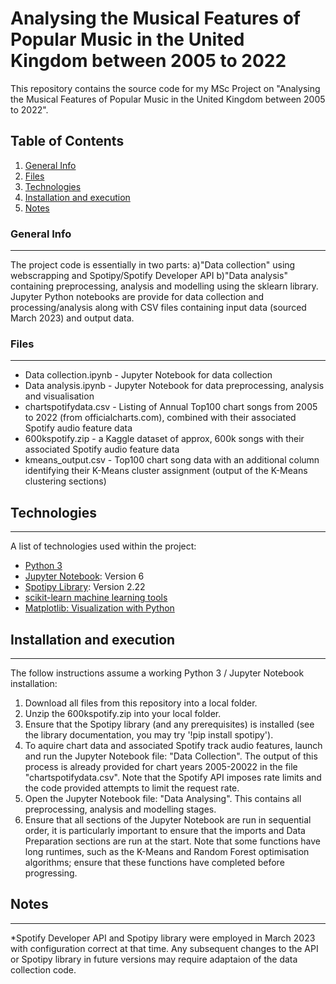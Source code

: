# Analysing the Musical Features of Popular Music in the United Kingdom between 2005 to 2022
This repository contains the source code for my MSc Project on "Analysing the Musical Features of Popular Music in the United Kingdom between 2005 to 2022".


## Table of Contents
1. [General Info](#general-info)
2. [Files](#files)
3. [Technologies](#technologies)
4. [Installation and execution](#installation)
5. [Notes](#notes)


### General Info
***
The project code is essentially in two parts: a)"Data collection" using webscrapping and Spotipy/Spotify Developer API b)"Data analysis" containing preprocessing, analysis and modelling using the sklearn library.
Jupyter Python notebooks are provide for data collection and processing/analysis along with CSV files containing input data (sourced March 2023) and output data.


### Files
***
* Data collection.ipynb - Jupyter Notebook for data collection
* Data analysis.ipynb - Jupyter Notebook for data preprocessing, analysis and visualisation
* chartspotifydata.csv - Listing of Annual Top100 chart songs from 2005 to 2022 (from officialcharts.com), combined with their associated Spotify audio feature data
* 600kspotify.zip - a Kaggle dataset of approx, 600k songs with their associated Spotify audio feature data
* kmeans_output.csv - Top100 chart song data with an additional column identifying their K-Means cluster assignment (output of the K-Means clustering sections)


## Technologies
***
A list of technologies used within the project:
* [Python 3](https://python.org) 
* [Jupyter Notebook](https://jupyter.org): Version 6
* [Spotipy Library](https://github.com/spotipy-dev/spotipy): Version 2.22
* [scikit-learn machine learning tools](https://scikit-learn.org/)
* [Matplotlib: Visualization with Python](https://matplotlib.org/)


## Installation and execution
***
The follow instructions assume a working Python 3 / Jupyter Notebook installation:

1. Download all files from this repository into a local folder.
2. Unzip the 600kspotify.zip into your local folder. 
3. Ensure that the Spotipy library (and any prerequisites) is installed (see the library documentation, you may try '!pip install spotipy').
4. To aquire chart data and associated Spotify track audio features, launch and run the Jupyter Notebook file: "Data Collection". The output of this process is already provided for chart years 2005-20022 in the file "chartspotifydata.csv". Note that the Spotify API imposes rate limits and the code provided attempts to limit the request rate.
5. Open the Jupyter Notebook file: "Data Analysing". This contains all preprocessing, analysis and modelling stages.
6. Ensure that all sections of the Jupyter Notebook are run in sequential order, it is particularly important to ensure that the imports and Data Preparation sections are run at the start. Note that some functions have long runtimes, such as the K-Means and Random Forest optimisation algorithms; ensure that these functions have completed before progressing. 


## Notes
***
*Spotify Developer API and Spotipy library were employed in March 2023 with configuration correct at that time. Any subsequent changes to the API or Spotipy library in future versions may require adaptaion of the data collection code.
